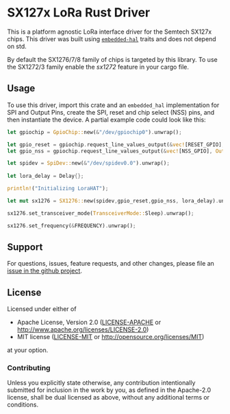 # SX127x LoRa Rust Driver

This is a platform agnostic LoRa interface driver for the Semtech SX127x chips. This driver was built using [`embedded-hal`] traits and does not depend on std.

[`embedded-hal`]: https://docs.rs/embedded-hal/~0.2

By default the SX1276/7/8 family of chips is targeted by this library. To use the SX1272/3 family enable the *sx1272* feature in your cargo file.

## Usage

To use this driver, import this crate and an `embedded_hal` implementation for SPI and Output Pins, create the SPI, reset and chip select (NSS) pins, and then instantiate the device. A partial example code could look like this:

```rust
let gpiochip = GpioChip::new(&"/dev/gpiochip0").unwrap();

let gpio_reset = gpiochip.request_line_values_output(&vec![RESET_GPIO], OutputMode::None, false, &"LoraHat reset").unwrap();
let gpio_nss = gpiochip.request_line_values_output(&vec![NSS_GPIO], OutputMode::None, false, &"LoraHat NSS").unwrap();

let spidev = SpiDev::new(&"/dev/spidev0.0").unwrap();
    
let lora_delay = Delay{};

println!("Initializing LoraHAT");

let mut sx1276 = SX1276::new(spidev,gpio_reset,gpio_nss, lora_delay).unwrap();

sx1276.set_transceiver_mode(TransceiverMode::Sleep).unwrap();

sx1276.set_frequency(&FREQUENCY).unwrap();
```

## Support

For questions, issues, feature requests, and other changes, please file an [issue in the github project](https://github.com/).

## License

Licensed under either of

 * Apache License, Version 2.0 ([LICENSE-APACHE](LICENSE-APACHE) or
   http://www.apache.org/licenses/LICENSE-2.0)
 * MIT license ([LICENSE-MIT](LICENSE-MIT) or
   http://opensource.org/licenses/MIT)

at your option.

### Contributing

Unless you explicitly state otherwise, any contribution intentionally submitted for inclusion in the work by you, as defined in the Apache-2.0 license, shall be dual licensed as above, without any additional terms or conditions.

